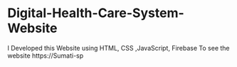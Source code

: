 # Digital-Health-Care-System-Website
I Developed this Website using HTML, CSS ,JavaScript, Firebase To see the  website https://Sumati-sp
